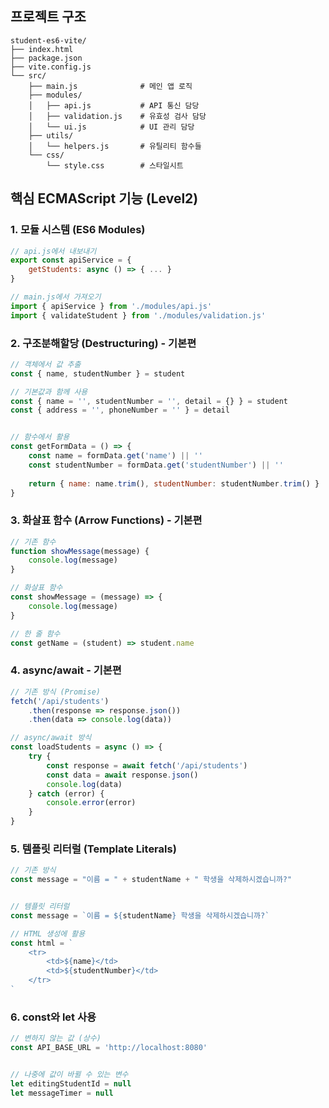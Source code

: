## 프로젝트 구조

```
student-es6-vite/
├── index.html
├── package.json  
├── vite.config.js
└── src/
    ├── main.js              # 메인 앱 로직
    ├── modules/
    │   ├── api.js           # API 통신 담당
    │   ├── validation.js    # 유효성 검사 담당
    │   └── ui.js            # UI 관리 담당
    ├── utils/
    │   └── helpers.js       # 유틸리티 함수들
    └── css/
        └── style.css        # 스타일시트
```


## 핵심 ECMAScript 기능 (Level2)


### 1. 모듈 시스템 (ES6 Modules)
```javascript
// api.js에서 내보내기
export const apiService = {
    getStudents: async () => { ... }
}

// main.js에서 가져오기
import { apiService } from './modules/api.js'
import { validateStudent } from './modules/validation.js'
```


### 2. 구조분해할당 (Destructuring) - 기본편
```javascript
// 객체에서 값 추출
const { name, studentNumber } = student

// 기본값과 함께 사용
const { name = '', studentNumber = '', detail = {} } = student
const { address = '', phoneNumber = '' } = detail


// 함수에서 활용
const getFormData = () => {
    const name = formData.get('name') || ''
    const studentNumber = formData.get('studentNumber') || ''
   
    return { name: name.trim(), studentNumber: studentNumber.trim() }
}
```

### 3. 화살표 함수 (Arrow Functions) - 기본편
```javascript
// 기존 함수
function showMessage(message) {
    console.log(message)
}

// 화살표 함수
const showMessage = (message) => {
    console.log(message)
}

// 한 줄 함수
const getName = (student) => student.name
```

### 4. async/await - 기본편
```javascript
// 기존 방식 (Promise)
fetch('/api/students')
    .then(response => response.json())
    .then(data => console.log(data))

// async/await 방식
const loadStudents = async () => {
    try {
        const response = await fetch('/api/students')
        const data = await response.json()
        console.log(data)
    } catch (error) {
        console.error(error)
    }
}
```

### 5. 템플릿 리터럴 (Template Literals)
```javascript
// 기존 방식
const message = "이름 = " + studentName + " 학생을 삭제하시겠습니까?"


// 템플릿 리터럴
const message = `이름 = ${studentName} 학생을 삭제하시겠습니까?`

// HTML 생성에 활용
const html = `
    <tr>
        <td>${name}</td>
        <td>${studentNumber}</td>
    </tr>
`
```

### 6. const와 let 사용
```javascript
// 변하지 않는 값 (상수)
const API_BASE_URL = 'http://localhost:8080'


// 나중에 값이 바뀔 수 있는 변수
let editingStudentId = null
let messageTimer = null
```